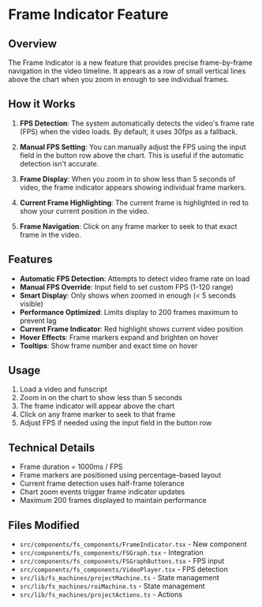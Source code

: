 # Frame Indicator Feature

## Overview

The Frame Indicator is a new feature that provides precise frame-by-frame navigation in the video timeline. It appears as a row of small vertical lines above the chart when you zoom in enough to see individual frames.

## How it Works

1. **FPS Detection**: The system automatically detects the video's frame rate (FPS) when the video loads. By default, it uses 30fps as a fallback.

2. **Manual FPS Setting**: You can manually adjust the FPS using the input field in the button row above the chart. This is useful if the automatic detection isn't accurate.

3. **Frame Display**: When you zoom in to show less than 5 seconds of video, the frame indicator appears showing individual frame markers.

4. **Current Frame Highlighting**: The current frame is highlighted in red to show your current position in the video.

5. **Frame Navigation**: Click on any frame marker to seek to that exact frame in the video.

## Features

- **Automatic FPS Detection**: Attempts to detect video frame rate on load
- **Manual FPS Override**: Input field to set custom FPS (1-120 range)
- **Smart Display**: Only shows when zoomed in enough (< 5 seconds visible)
- **Performance Optimized**: Limits display to 200 frames maximum to prevent lag
- **Current Frame Indicator**: Red highlight shows current video position
- **Hover Effects**: Frame markers expand and brighten on hover
- **Tooltips**: Show frame number and exact time on hover

## Usage

1. Load a video and funscript
2. Zoom in on the chart to show less than 5 seconds
3. The frame indicator will appear above the chart
4. Click on any frame marker to seek to that frame
5. Adjust FPS if needed using the input field in the button row

## Technical Details

- Frame duration = 1000ms / FPS
- Frame markers are positioned using percentage-based layout
- Current frame detection uses half-frame tolerance
- Chart zoom events trigger frame indicator updates
- Maximum 200 frames displayed to maintain performance

## Files Modified

- `src/components/fs_components/FrameIndicator.tsx` - New component
- `src/components/fs_components/FSGraph.tsx` - Integration
- `src/components/fs_components/FSGraphButtons.tsx` - FPS input
- `src/components/fs_components/VideoPlayer.tsx` - FPS detection
- `src/lib/fs_machines/projectMachine.ts` - State management
- `src/lib/fs_machines/roiMachine.ts` - State management
- `src/lib/fs_machines/projectActions.ts` - Actions 